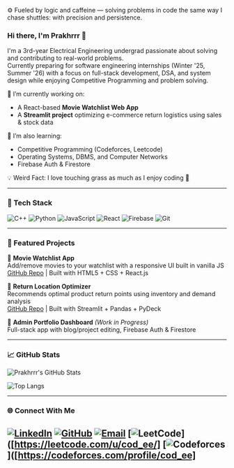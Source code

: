 ⚙️ Fueled by logic and caffeine — solving problems in code the same way I chase shuttles: with precision and persistence.

### Hi there, I'm Prakhrrr 👋

I'm a 3rd-year Electrical Engineering undergrad passionate about solving and contributing to real-world problems.  
Currently preparing for software engineering internships (Winter '25, Summer '26) with a focus on full-stack development, DSA, and system design while enjoying Competitive Programming and problem solving.

🔭 I’m currently working on:  
- A React-based **Movie Watchlist Web App**  
- A **Streamlit project** optimizing e-commerce return logistics using sales & stock data  

🌱 I’m also learning:  
- Competitive Programming (Codeforces, Leetcode)  
- Operating Systems, DBMS, and Computer Networks  
- Firebase Auth & Firestore  

💡 Weird Fact: I love touching grass as much as I enjoy coding 🧩  

---

### 🚀 Tech Stack

![C++](https://img.shields.io/badge/-C++-00599C?style=flat-square&logo=c%2B%2B&logoColor=white)
![Python](https://img.shields.io/badge/-Python-3776AB?style=flat-square&logo=python&logoColor=white)
![JavaScript](https://img.shields.io/badge/-JavaScript-F7DF1E?style=flat-square&logo=javascript&logoColor=black)
![React](https://img.shields.io/badge/-React-61DAFB?style=flat-square&logo=react&logoColor=black)
![Firebase](https://img.shields.io/badge/-Firebase-FFCA28?style=flat-square&logo=firebase&logoColor=black)
![Git](https://img.shields.io/badge/-Git-F05032?style=flat-square&logo=git&logoColor=white)

---

### 🧩 Featured Projects

🔹 **Movie Watchlist App**  
Add/remove movies to your watchlist with a responsive UI built in vanilla JS  
[GitHub Repo](https://github.com/your-username/movie-watchlist) | Built with HTML5 + CSS + React.js

🔹 **Return Location Optimizer**  
Recommends optimal product return points using inventory and demand analysis  
[GitHub Repo](https://github.com/your-username/return-locations) | Built with Streamlit + Pandas + PyDeck

🔹 **Admin Portfolio Dashboard** *(Work in Progress)*  
Full-stack app with blog/project editing, Firebase Auth & Firestore

---

### 📈 GitHub Stats

![Prakhrrr's GitHub Stats](https://github-readme-stats.vercel.app/api?username=prakhrrr04&show_icons=true&theme=radical)

![Top Langs](https://github-readme-stats.vercel.app/api/top-langs/?username=prakhrrr04&layout=compact&theme=radical)

---

### 🌐 Connect With Me

[![LinkedIn](https://img.shields.io/badge/-LinkedIn-0A66C2?style=flat-square&logo=linkedin&logoColor=white)](linkedin.com/in/prakhar-singh-23703628b)
[![GitHub](https://img.shields.io/badge/-GitHub-black?style=flat-square&logo=github&logoColor=white)](https://github.com/prakhrrr04)
[![Email](https://img.shields.io/badge/-Email-D14836?style=flat-square&logo=gmail&logoColor=white)](mailto:prakhrrr.2004@email.com)
[![LeetCode](https://img.shields.io/badge/-LeetCode-FFA116?style=flat-square&logo=leetcode&logoColor=white)]([https://leetcode.com/u/cod_ee/]
[![Codeforces](https://img.shields.io/badge/-Codeforces-1F8ACB?style=flat-square&logo=codeforces&logoColor=white)]([https://codeforces.com/profile/cod_ee]
---
<!--
**prakhrrr04/prakhrrr04** is a ✨ _special_ ✨ repository because its `README.md` (this file) appears on your GitHub profile.

Here are some ideas to get you started:

- 🔭 I’m currently working on ...
- 🌱 I’m currently learning ...
- 👯 I’m looking to collaborate on ...
- 🤔 I’m looking for help with ...
- 💬 Ask me about ...
- 📫 How to reach me: ...
- 😄 Pronouns: ...
- ⚡ Fun fact: ...
-->
